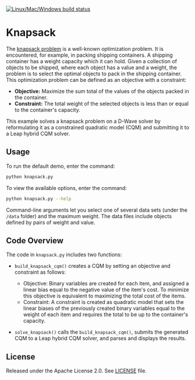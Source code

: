 [![Linux/Mac/Windows build status](
  https://circleci.com/gh/dwave-examples/knapsack.svg?style=svg)](
  https://circleci.com/gh/dwave-examples/knapsack)

# Knapsack

The [knapsack problem](https://en.wikipedia.org/wiki/Knapsack_problem) is a
well-known optimization problem. It is encountered, for example, in packing
shipping containers. A shipping container has a weight capacity which it can hold.
Given a collection of objects to be shipped, where each object has a value and a
weight, the problem is to select the optimal objects to pack in the shipping
container. This optimization problem can be defined as an objective with a constraint:

* **Objective:** Maximize the sum total of the values of the objects packed in
  the container.
* **Constraint:** The total weight of the selected objects is less than or equal
  to the container's capacity.

This example solves a knapsack problem on a D-Wave solver by reformulating it as
a constrained quadratic model (CQM) and submitting it to a Leap hybrid CQM solver.

## Usage

To run the default demo, enter the command:

```bash
python knapsack.py
```

To view the available options, enter the command:

```bash
python knapsack.py --help
```

Command-line arguments let you select one of several data sets (under the `/data`
folder) and the maximum weight. The data files include objects defined by pairs
of weight and value.  

## Code Overview

The code in `knapsack.py` includes two functions:

* `build_knapsack_cqm()` creates a CQM by setting an objective and constraint as
  follows:

  - Objective: Binary variables are created for each item, and assigned a linear
    bias equal to the negative value of the item's cost. To minimize this objective
    is equivalent to maximizing the total cost of the items.
  - Constraint: A constraint is created as quadratic model that sets the linear
    biases of the previously created binary variables equal to the weight of each
    item and requires the total to be up to the container's capacity.
* `solve_knapsack()` calls the `build_knapsack_cqm()`, submits the generated CQM
  to a Leap hybrid CQM solver, and parses and displays the results.

## License

Released under the Apache License 2.0. See [LICENSE](LICENSE) file.
